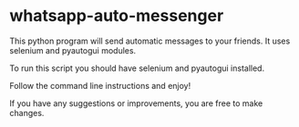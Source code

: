 # whatsapp-auto-messenger
This python program will send automatic messages to your friends. It uses selenium and pyautogui modules.

To run this script you should have selenium and pyautogui installed.

Follow the command line instructions and enjoy!

If you have any suggestions or improvements, you are free to make changes.
